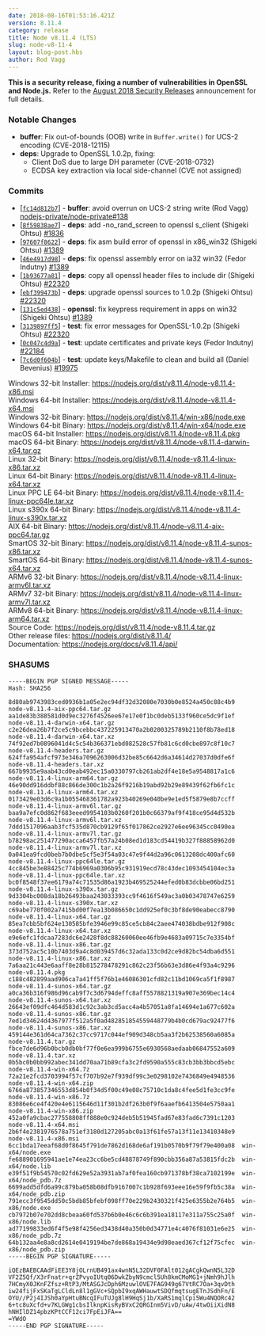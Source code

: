 ```yaml
---
date: 2018-08-16T01:53:16.421Z
version: 8.11.4
category: release
title: Node v8.11.4 (LTS)
slug: node-v8-11-4
layout: blog-post.hbs
author: Rod Vagg
---
```


**This is a security release, fixing a number of vulnerabilities in OpenSSL and Node.js.** Refer to the [August 2018 Security Releases](https://nodejs.org/en/blog/vulnerability/august-2018-security-releases/) announcement for full details.

### Notable Changes

* **buffer**: Fix out-of-bounds (OOB) write in `Buffer.write()` for UCS-2 encoding (CVE-2018-12115)
* **deps**: Upgrade to OpenSSL 1.0.2p, fixing:
  * Client DoS due to large DH parameter (CVE-2018-0732)
  * ECDSA key extraction via local side-channel (CVE not assigned)

### Commits

* [[`fc14d812b7`](https://github.com/nodejs/node/commit/fc14d812b7)] - **buffer**: avoid overrun on UCS-2 string write (Rod Vagg) [nodejs-private/node-private#138](https://github.com/nodejs-private/node-private/pull/138)
* [[`8f59838ae7`](https://github.com/nodejs/node/commit/8f59838ae7)] - **deps**: add -no\_rand\_screen to openssl s\_client (Shigeki Ohtsu) [#1836](https://github.com/nodejs/node/pull/1836)
* [[`97607f8622`](https://github.com/nodejs/node/commit/97607f8622)] - **deps**: fix asm build error of openssl in x86\_win32 (Shigeki Ohtsu) [#1389](https://github.com/nodejs/node/pull/1389)
* [[`46e4917d98`](https://github.com/nodejs/node/commit/46e4917d98)] - **deps**: fix openssl assembly error on ia32 win32 (Fedor Indutny) [#1389](https://github.com/nodejs/node/pull/1389)
* [[`1b93677a81`](https://github.com/nodejs/node/commit/1b93677a81)] - **deps**: copy all openssl header files to include dir (Shigeki Ohtsu) [#22320](https://github.com/nodejs/node/pull/22320)
* [[`ebf399473b`](https://github.com/nodejs/node/commit/ebf399473b)] - **deps**: upgrade openssl sources to 1.0.2p (Shigeki Ohtsu) [#22320](https://github.com/nodejs/node/pull/22320)
* [[`131c5ed438`](https://github.com/nodejs/node/commit/131c5ed438)] - **openssl**: fix keypress requirement in apps on win32 (Shigeki Ohtsu) [#1389](https://github.com/nodejs/node/pull/1389)
* [[`3139897ff5`](https://github.com/nodejs/node/commit/3139897ff5)] - **test**: fix error messages for OpenSSL-1.0.2p (Shigeki Ohtsu) [#22320](https://github.com/nodejs/node/pull/22320)
* [[`0c047c4d9a`](https://github.com/nodejs/node/commit/0c047c4d9a)] - **test**: update certificates and private keys (Fedor Indutny) [#22184](https://github.com/nodejs/node/pull/22184)
* [[`7c6d0f604b`](https://github.com/nodejs/node/commit/7c6d0f604b)] - **test**: update keys/Makefile to clean and build all (Daniel Bevenius) [#19975](https://github.com/nodejs/node/pull/19975)

Windows 32-bit Installer: https://nodejs.org/dist/v8.11.4/node-v8.11.4-x86.msi<br> Windows 64-bit Installer: https://nodejs.org/dist/v8.11.4/node-v8.11.4-x64.msi<br> Windows 32-bit Binary: https://nodejs.org/dist/v8.11.4/win-x86/node.exe<br> Windows 64-bit Binary: https://nodejs.org/dist/v8.11.4/win-x64/node.exe<br> macOS 64-bit Installer: https://nodejs.org/dist/v8.11.4/node-v8.11.4.pkg<br> macOS 64-bit Binary: https://nodejs.org/dist/v8.11.4/node-v8.11.4-darwin-x64.tar.gz<br> Linux 32-bit Binary: https://nodejs.org/dist/v8.11.4/node-v8.11.4-linux-x86.tar.xz<br> Linux 64-bit Binary: https://nodejs.org/dist/v8.11.4/node-v8.11.4-linux-x64.tar.xz<br> Linux PPC LE 64-bit Binary: https://nodejs.org/dist/v8.11.4/node-v8.11.4-linux-ppc64le.tar.xz<br> Linux s390x 64-bit Binary: https://nodejs.org/dist/v8.11.4/node-v8.11.4-linux-s390x.tar.xz<br> AIX 64-bit Binary: https://nodejs.org/dist/v8.11.4/node-v8.11.4-aix-ppc64.tar.gz<br> SmartOS 32-bit Binary: https://nodejs.org/dist/v8.11.4/node-v8.11.4-sunos-x86.tar.xz<br> SmartOS 64-bit Binary: https://nodejs.org/dist/v8.11.4/node-v8.11.4-sunos-x64.tar.xz<br> ARMv6 32-bit Binary: https://nodejs.org/dist/v8.11.4/node-v8.11.4-linux-armv6l.tar.xz<br> ARMv7 32-bit Binary: https://nodejs.org/dist/v8.11.4/node-v8.11.4-linux-armv7l.tar.xz<br> ARMv8 64-bit Binary: https://nodejs.org/dist/v8.11.4/node-v8.11.4-linux-arm64.tar.xz<br> Source Code: https://nodejs.org/dist/v8.11.4/node-v8.11.4.tar.gz<br> Other release files: https://nodejs.org/dist/v8.11.4/<br> Documentation: https://nodejs.org/docs/v8.11.4/api/

### SHASUMS

```
-----BEGIN PGP SIGNED MESSAGE-----
Hash: SHA256

8d80ab9743983ced0936b1a05e2ec94df32d32080e7030b0e8524a450c88c4b9  node-v8.11.4-aix-ppc64.tar.gz
aa1de83b388581d0d9ec3276f4526ee67e17e0f1bc0deb5133f960ce5dc9f1ef  node-v8.11.4-darwin-x64.tar.gz
c2e26dea26b7f2ce5c9bcebbc437225913470a2b0200325789b2110f8b78ed18  node-v8.11.4-darwin-x64.tar.xz
74f92ed7b0896041d4c5c54b366371ebd082528c57fb81c6cd0cbe897c8f10c7  node-v8.11.4-headers.tar.gz
624ffa954afcf973e346a7096263006d32be85c6642d6a34614d27037d0dfe6f  node-v8.11.4-headers.tar.xz
667b9935e9aab43cd0eab492ec15a0330797cb261ab2df4e18e5a9548817a1c6  node-v8.11.4-linux-arm64.tar.gz
46e90dd916ddbf88c866de300c1b2a26f9216b19abd92b29e89439f62fb6fc1c  node-v8.11.4-linux-arm64.tar.xz
0173429e03d6c9a1b055468361782a923b40269e040be9e1ed5f5879e8b7ccff  node-v8.11.4-linux-armv6l.tar.gz
baa9a7efc0d862f683eeed9954103b0260f201b0c66379af9f418ce95d4d532b  node-v8.11.4-linux-armv6l.tar.xz
7ddd1517096aab3fcf535d870cb9129f65f017862ce2927e6ee96345cc0490ea  node-v8.11.4-linux-armv7l.tar.gz
b78298ac251477290acca6457fb57a24b08ed1d183cd54419b327f88858962d0  node-v8.11.4-linux-armv7l.tar.xz
0a041ea9fcd0beb7b0dbe5cf5e3f54a03c47e9f44d2a96c0613208dc400afc60  node-v8.11.4-linux-ppc64le.tar.gz
4cc845be3e88425c774b6969a0306b95c931919ecd78c43dec1093454104ec3a  node-v8.11.4-linux-ppc64le.tar.xz
bc0f8548f37ee6179a74c71535d86a1923b469525244efed0b83dcbbe06bd251  node-v8.11.4-linux-s390x.tar.gz
9d3304bc008da18b26493baa243033393cc9f4616f549ac3a0b03478747e6259  node-v8.11.4-linux-s390x.tar.xz
c69abe770f002a7415bd00f7ea13b086650c1dd925ef0c3bf8de90eabecc8790  node-v8.11.4-linux-x64.tar.gz
85ea7cbb5bf624e130585bfe3946e99c85ce5cb84c2aee474038bdbe912f908c  node-v8.11.4-linux-x64.tar.xz
e9e6efc1fdcaa7283dc6e2428f8dc88260060ee46fb9e4683a09715c7e3354bf  node-v8.11.4-linux-x86.tar.gz
373d752ac5c10b7403d9a4c8d039457d6c32ada133c0d2ce9d82bc54dba6d551  node-v8.11.4-linux-x86.tar.xz
7a6aa21c443e6aaff8e28b815278478291c862c23f56b63e3d86e4f93a4c9296  node-v8.11.4.pkg
c188c482899aad906ca7a41ff5f76b1e46086301cfd82c11bd1069ca5f1f8987  node-v8.11.4-sunos-x64.tar.gz
a0ca36b316f986d96cab9f7c3d6794deffc8aff5578821319a907e369bec14c4  node-v8.11.4-sunos-x64.tar.xz
26643ef09dfc464d583d1c92c3ab3cd5acc4a4b57051a8fa14694e1a677c602a  node-v8.11.4-sunos-x86.tar.gz
7ed1d34624d4367977f512a5f0ad482851854559448779b4b0cd679ac92477f6  node-v8.11.4-sunos-x86.tar.xz
459144e361d64ca7362c37cc9717c044ef909d348cb5aa3f2b62538560a6085a  node-v8.11.4.tar.gz
fbce7de6d96b0bcb0db0bf77f0e6ea999b6755e6930568aedaab06847552a609  node-v8.11.4.tar.xz
0b5bc0b0bb992abec341dd70aa71b89cfa3c2fd9590a555c83cb3bb3bbcd5ebc  node-v8.11.4-win-x64.7z
72a21e2fcd3703994f57cf707b92e7f939df99c3e0298102e7436849e4948536  node-v8.11.4-win-x64.zip
6766a873857346553d854b0f34d5f00c49e08c75710c1da8c4fee5d1fe3cc9fe  node-v8.11.4-win-x86.7z
83086e6ce4f420e4e6115646d11f301b2df263b0f9f6aaefb6413504e5750aa1  node-v8.11.4-win-x86.zip
452a0fa9cbac277558808ff888e0c924deb5b51945fad67e83fad6c7391c1203  node-v8.11.4-x64.msi
2b6f4e2381976578a751ef3180d127205abc0a13f61fe57a13f11e13410348e9  node-v8.11.4-x86.msi
6cc1bda17eeaf68d0f8645f791de7862d168de6af191b0570b9f79f79e400a08  win-x64/node.exe
fe688901695941ae1e74ea23cc6be5cd48878749f890cbb356a87a53815fdc2b  win-x64/node.lib
e39f51f9b54570c02fd629e52a3931ab7af0fea160cb971378bf38ca7102199e  win-x64/node_pdb.7z
6699add5dfd6a99c879ba058b08dfb9167007c1b928f693eee16e59f9fb5c38a  win-x64/node_pdb.zip
791ecc3f9545dd50c5bdb85bfebf098ff70e229b2430321f425e6355b2e764b5  win-x86/node.exe
cb7972b07e702dd8cbeaa60fd537b6b0e46c6c6b391ea18117e311a755c25a0f  win-x86/node.lib
ad77199833ed6f4f5e98f4256ed3438d40a350b0d34771e4c4076f81031e6e25  win-x86/node_pdb.7z
64b132aa4e8a8cd2614e0419194be7de868a19434e9d98eaed367cf12f75cfec  win-x86/node_pdb.zip
-----BEGIN PGP SIGNATURE-----

iQEzBAEBCAAdFiEE3Y8jOLrnUB491ax4wnN5L32DVF0FAlt012gACgkQwnN5L32D
VF2Z5Qf/X3rFnatr+qrZPvyoIUtq06DwkZbyN9cmcl5Uh8kmCMoMG1+jNmh9hJlh
7HCmyX0JKnFZfsz+RtP3/MtASGJcDph6MzuwlOVE7FAG949g67VtRC7Oa+3qvDth
iw24fijFxSKaTgLCldLn8l1gGVc+SQpbI9xqAWHauwtSDQfmqtsugETnJSdhFn/E
OYU//P2j4IJSh0aYpHtuBNcqIFuTUJg8lH9HqSj1b/XaRS1mqlCpi5Wu4NQORc42
6+tc8uXcfd+v7KLGWg1cbsIlknpKisRyBVxC2QRGInm5VivD/uAw/4twOiiXidN8
hNHIlDZ14pbzKPtCCF12ci7FpEiJFA==
=YWdO
-----END PGP SIGNATURE-----

```
